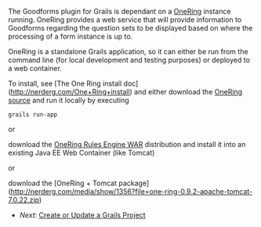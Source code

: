 The Goodforms plugin for Grails is dependant on a [OneRing](http://nerderg.com/One+Ring) instance running.  OneRing provides a web service
that will provide information to Goodforms regarding the question sets to be displayed based on where the processing
of a form instance is up to.

OneRing is a standalone Grails application, so it can either be run from the command line (for local development and testing
purposes) or deployed to a web container.

To install, see [The One Ring install doc] (http://nerderg.com/One+Ring+install) and either download the
[OneRing source](https://github.com/pmcneil/One-Ring) and run it locally by executing

    grails run-app

or

download the [OneRing Rules Engine WAR](http://nerderg.com/media/show/1295?file=rulesEngine-0.7.war) distribution and install it
into an existing Java EE Web Container (like Tomcat)

or

download the [OneRing + Tomcat package] (http://nerderg.com/media/show/1356?file=one-ring-0.9.2-apache-tomcat-7.0.22.zip)

* _Next_: [Create or Update a Grails Project](03-CreateOrUpdateGrailsProject.md)
